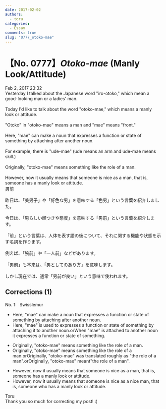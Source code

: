 ```yaml
---
date: 2017-02-02
authors:
  - toru
categories:
  - Essay
comments: true
slug: "0777_otoko-mae"
---
```


# 【No. 0777】<strong><em>Otoko-mae</em></strong> (Manly Look/Attitude)
<div class="date">Feb 2, 2017 23:32</div>
<div id="post"><div id="body_show_ori">
Yesterday I talked about the Japanese word "iro-otoko," which mean a good-looking man or a ladies' man.<br/><br/>Today I'd like to talk about the word "otoko-mae," which means a manly look or attitude.<br/><br/>"Otoko" in "otoko-mae" means a man and "mae" means "front."<br/><br/>Here, "mae" can make a noun that expresses a function or state of something by attaching after another noun.<br/><br/>For example, there is "ude-mae" (ude means an arm and ude-mae means skill.)<br/><br/>Originally, "otoko-mae" means something like the role of a man.<br/><br/>However, now it usually means that someone is nice as a man, that is, someone has a manly look or attitude.
</div></div>

<!-- more -->

<div id="post_ja"><div id="body_show_mo">
男前<br/><br/>昨日は、「美男子」や「好色な男」を意味する「色男」という言葉を紹介しました。<br/><br/>今日は、「男らしい顔つきや態度」を意味する「男前」という言葉を紹介します。<br/><br/>「前」という言葉は、人体を表す語の後について、それに関する機能や状態を示す名詞を作ります。<br/><br/>例えば、「腕前」や「一人前」などがあります。<br/><br/>「男前」も本来は、「男としてのあり方」を意味します。<br/><br/>しかし現在では、通常「男前が良い」という意味で使われます。
</div></div>

## Corrections (1)
<div id="block"><div class="first_name"> No. 1　<span class="just_name">Swisslemur</span></div><div id="block2">
<ul class="correction_field">
<li class="incorrect">Here, "mae" can make a noun that expresses a function or state of something by attaching after another noun.</li>
<li class="corrected correct">
Here, "mae" <span class="f_red">is used to</span> expresses a function or state of something by attaching<span class="f_red"> it to</span> another noun.orWhen "mae" is attached to another noun it expresses a function or state of something.
</li>
</ul>
<ul class="correction_field">
<li class="incorrect">Originally, "otoko-mae" means something like the role of a man.</li>
<li class="corrected correct">
Originally, "otoko-mae" means something like the role of a man.orOriginally, "otoko-mae" was translated roughly as "the role of a man".orOriginally, "otoko-mae" meant"the role of a man".
</li>
</ul>
<ul class="correction_field">
<li class="incorrect">However, now it usually means that someone is nice as a man, that is, someone has a manly look or attitude.</li>
<li class="corrected correct">
However, now it usually means that someone is <span class="sline">nice as</span> a <span class="f_red">nice </span>man, that is, someone <span class="f_red">who </span>has a manly look or attitude.
</li>
</ul>
</div><div class="name"><span class="just_name">Toru</span><br>
Thank you so much for correcting my post! :)
</div>
</div>
